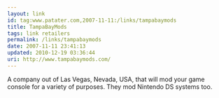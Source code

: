 ```yaml
---
layout: link
id: tag:www.patater.com,2007-11-11:/links/tampabaymods
title: TampaBayMods
tags: link retailers
permalink: /links/tampabaymods
date: 2007-11-11 23:41:13
updated: 2010-12-19 03:36:44
uri: http://www.tampabaymods.com/
---
```

A company out of Las Vegas, Nevada, USA, that will mod your game console for a
variety of purposes. They mod Nintendo DS systems too.
